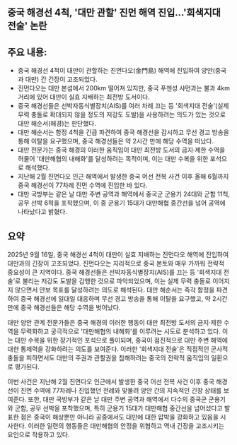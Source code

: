 ## 중국 해경선 4척, '대만 관할' 진먼 해역 진입…'회색지대 전술' 논란

## 주요 내용:
*   중국 해경선 4척이 대만이 관할하는 진먼다오(金門島) 해역에 진입하여 양안(중국과 대만) 간 긴장이 고조되었다.
*   진먼다오는 대만 본섬에서 200km 떨어져 있지만, 중국 푸젠성 샤먼과는 불과 4km 거리에 있어 대만이 실효 지배하는 최전방 도서이다.
*   중국 해경선들은 선박자동식별장치(AIS)를 여러 차례 끄는 등 '회색지대 전술'(실제 무력 충돌로 확대되지 않을 정도의 저강도 도발)을 사용하려는 의도가 있는 것으로 대만 해순서(해경)는 판단했다.
*   대만 해순서는 함정 4척을 긴급 파견하여 중국 해경선을 감시하고 무선 경고 방송을 통해 이탈을 요구했으며, 중국 해경선들은 약 2시간 만에 해당 수역을 떠났다.
*   대만 전문가는 중국 해경의 이러한 움직임이 대만 최전방 도서의 금지·제한 수역을 허물어 '대만해협의 내해화'를 달성하려는 목적이며, 이는 대만 수복을 위한 포석으로 해석했다.
*   지난해 2월 진먼다오 인근 해역에서 발생한 중국 어선 전복 사건 이후 올해 6월까지 중국 해경선이 77차례 진먼 수역에 진입한 바 있다.
*   대만 국방부는 같은 날 대만 주변 공역과 해역에서 중국군 군용기 24대와 군함 11척, 공무 선박 6척을 포착했으며, 이 중 군용기 15대가 대만해협 중간선을 넘어 공역에 나타났다고 밝혔다.

## 요약

2025년 9월 16일, 중국 해경선 4척이 대만이 실효 지배하는 진먼다오 해역에 진입하여 대만과의 긴장이 고조되었다. 진먼다오는 지리적으로 중국 본토와 매우 가까워 전략적 중요성이 큰 지역이다. 중국 해경선들은 선박자동식별장치(AIS)를 끄는 등 '회색지대 전술'로 불리는 저강도 도발을 감행한 것으로 파악되었으며, 이는 실제 무력 충돌로 이어지지 않으면서 안보 목표를 달성하려는 의도로 해석된다. 대만 해순서는 즉각 함정을 파견하여 중국 해경선에 일대일 대응하며 무선 경고 방송을 통해 이탈을 요구했고, 약 2시간 만에 중국 해경선들은 해당 수역을 벗어났다.

대만 양안 관계 전문가들은 중국 해경의 이러한 행동이 대만 최전방 도서의 금지·제한 수역을 무력화하고 궁극적으로 '대만해협의 내해화'를 이루려는 시도로 분석하고 있다. 이는 대만 수복을 위한 장기적인 포석으로 풀이되며, 중국이 점진적으로 대만 주변 해역에 대한 통제력을 강화하려는 의도를 보여준다. 이러한 '회색지대 전술'은 직접적인 군사적 충돌을 피하면서도 대만의 주권과 관할권을 침해하려는 중국의 전략적 움직임의 일환으로 평가된다.

이번 사건은 지난해 2월 진먼다오 인근에서 발생한 중국 어선 전복 사건 이후 중국 해경선이 진먼 수역에 77차례나 진입했던 전례와 맞물려 양안 간의 지속적인 긴장 상태를 보여준다. 또한, 대만 국방부가 같은 날 대만 주변 공역과 해역에서 다수의 중국군 군용기와 군함, 공무 선박을 포착했으며, 특히 군용기 15대가 대만해협 중간선을 넘어섰다고 발표한 점은 중국이 해상뿐만 아니라 공중에서도 대만에 대한 압박을 강화하고 있음을 시사한다. 이러한 일련의 행동들은 대만해협의 안정을 위협하고 역내 긴장을 고조시키는 요인으로 작용하고 있다.